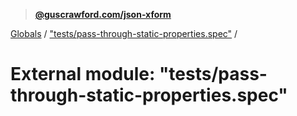 > **[@guscrawford.com/json-xform](../README.md)**

[Globals](../globals.md) / ["tests/pass-through-static-properties.spec"](_tests_pass_through_static_properties_spec_.md) /

# External module: "tests/pass-through-static-properties.spec"